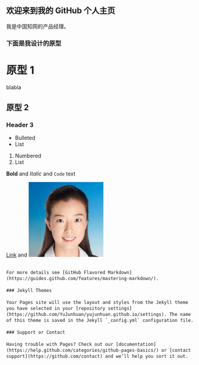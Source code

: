 ## 欢迎来到我的 GitHub 个人主页

我是中国知网的产品经理。

### 下面是我设计的原型

# 原型 1

blabla

## 原型 2
### Header 3

- Bulleted
- List

1. Numbered
2. List

**Bold** and _Italic_ and `Code` text

[Link](url) and ![Image](https://github.com/YuJunhuan/yujunhuan.github.io/blob/master/AAEAAQAAAAAAAAuwAAAAJGQxZWI2OWU3LWU1MGItNGFkYS1iN2Q1LTI2MmNhNzUzNGI0NQ.jpg?raw=true)
```

For more details see [GitHub Flavored Markdown](https://guides.github.com/features/mastering-markdown/).

### Jekyll Themes

Your Pages site will use the layout and styles from the Jekyll theme you have selected in your [repository settings](https://github.com/YuJunhuan/yujunhuan.github.io/settings). The name of this theme is saved in the Jekyll `_config.yml` configuration file.

### Support or Contact

Having trouble with Pages? Check out our [documentation](https://help.github.com/categories/github-pages-basics/) or [contact support](https://github.com/contact) and we’ll help you sort it out.
